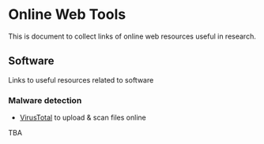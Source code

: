 
# Online Web Tools
This is document to collect links of online web resources useful in research.




## Software
Links to useful resources related to software


### Malware detection

- [VirusTotal](https://www.virustotal.com/gui/home/upload) to upload & scan files online




TBA

